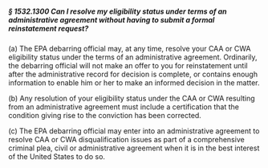 ##### § 1532.1300 Can I resolve my eligibility status under terms of an administrative agreement without having to submit a formal reinstatement request? #####

(a) The EPA debarring official may, at any time, resolve your CAA or CWA eligibility status under the terms of an administrative agreement. Ordinarily, the debarring official will not make an offer to you for reinstatement until after the administrative record for decision is complete, or contains enough information to enable him or her to make an informed decision in the matter.

(b) Any resolution of your eligibility status under the CAA or CWA resulting from an administrative agreement must include a certification that the condition giving rise to the conviction has been corrected.

(c) The EPA debarring official may enter into an administrative agreement to resolve CAA or CWA disqualification issues as part of a comprehensive criminal plea, civil or administrative agreement when it is in the best interest of the United States to do so.